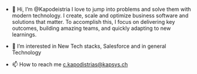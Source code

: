 - 👋 Hi, I’m @Kapodeistria
I love to jump into problems and solve them with modern technology.
I create, scale and optimize business software and solutions that matter.
To accomplish this, I focus on delivering key outcomes, building amazing teams, and quickly adapting to new learnings.

- 👀 I’m interested in New Tech stacks, Salesforce and in general Technology

- 📫 How to reach me c.kapodistrias@kapsys.ch

